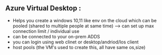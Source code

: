 ## Azure Virtual Desktop : 
- Helps you create a windows 10,11 like env on the cloud which can be pooled (shared to multiple people at same time) --> can set up max connection limit
 / individual use
- can be connected to your on-prem ADDS
- you can login using web clinet or desktop/andriod/Ios client
- host pools (the VM's used to create this, all have same os,size)
